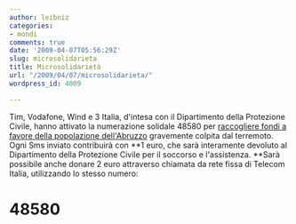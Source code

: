 ```yaml
---
author: leibniz
categories:
- mondi
comments: true
date: '2009-04-07T05:56:29Z'
slug: microsolidarieta
title: Microsolidarietà
url: "/2009/04/07/microsolidarieta/"
wordpress_id: 4009

---
```

Tim, Vodafone, Wind e 3 Italia, d'intesa con il Dipartimento della Protezione Civile, hanno attivato la numerazione solidale 48580 per [raccogliere fondi a favore della popolazione dell'Abruzzo](https://www.adnkronos.com/IGN/Cronaca/?id=3.0.3185550980) gravemente colpita dal terremoto. Ogni Sms inviato contribuirà con **1 euro, che sarà interamente devoluto al Dipartimento della Protezione Civile per il soccorso e l'assistenza. **Sarà possibile anche donare 2 euro attraverso chiamata da rete fissa di Telecom Italia, utilizzando lo stesso numero:


# 48580
